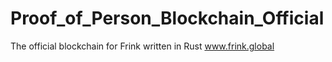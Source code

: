 # Proof_of_Person_Blockchain_Official
The official blockchain for Frink written in Rust  www.frink.global
